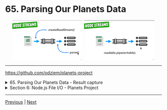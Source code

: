 # 65. Parsing Our Planets Data

 <p align="center" >
    <img src="../imags/65_Parsing-Our-Planets-Data.png" width="45%" >
    <img src="../imags/65_Parsing-Our-Planets-Data_1.png" width="45%" >
 </p>

---

https://github.com/odziem/planets-project

<details>
  <summary> 65. Parsing Our Planets Data - Result capture </summary>

  - `index.js`
  ```
  const  { parse } = require('csv-parse');
  const fs = require('fs');

  const result = [];

  fs.createReadStream('kepler_data.csv')
      .pipe(parse({
          comment: '#',
          columns: true
      }))
      .on('data', (data) => {
          result.push(data);
      })
      .on('error', (err) => {
          console.log(err);
      })
      .on('end', () => {
          console.log(result);
          console.log('done');
      });
  // parse();
  ```

  ---

  -   run `node index.js`

  <p align="center" ><img src="../imags/65_Parsing-Our-Planets-Data_2.png" width="100%" ></p>

  ---

</details>

<details>
  <summary> Section 6: Node.js File I/O - Planets Project </summary>

  - [Codebase: planets-project](../src/6_planets-project/)

</details>


---

[Previous](./64_Reading-Our-Planets-Data.md) | [Next](./66_Finding-Habitable-Planets.md)